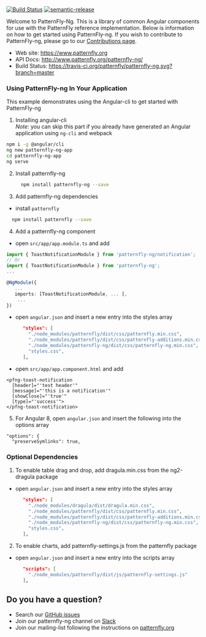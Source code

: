 [![Build Status](https://travis-ci.org/patternfly/patternfly-ng.svg?branch=master)](https://travis-ci.org/patternfly/patternfly-ng) [![semantic-release](https://img.shields.io/badge/%20%20%F0%9F%93%A6%F0%9F%9A%80-semantic--release-e10079.svg)](https://github.com/semantic-release/semantic-release)

Welcome to PatternFly-Ng.  This is a library of common Angular components for use with the PatternFly reference implementation. Below is information on how to get started using PatternFly-ng.  If you wish to contribute to PatternFly-ng, please go to our [Contributions page][contributing].

- Web site: https://www.patternfly.org
- API Docs: http://www.patternfly.org/patternfly-ng/
- Build Status: https://travis-ci.org/patternfly/patternfly-ng.svg?branch=master

### Using PatternFly-ng In Your Application

This example demonstrates using the Angular-cli to get started with PatternFly-ng

1. Installing angular-cli  
*Note*: you can skip this part if you already have generated an Angular application using `ng-cli` and webpack
  
 ```bash
 npm i -g @angular/cli
 ng new patternfly-ng-app
 cd patternfly-ng-app
 ng serve
 ```

2. Install patternfly-ng
   ```bash
     npm install patternfly-ng --save
   ```

3. Add patternfly-ng dependencies
 
 - install `patternfly`

 ```bash
   npm install patternfly --save
 ```
 
4. Add a patternfly-ng component
- open `src/app/app.module.ts` and add

```typescript
import { ToastNotificationModule } from 'patternfly-ng/notification';
// Or
import { ToastNotificationModule } from 'patternfly-ng';
...

@NgModule({
   ...
   imports: [ToastNotificationModule, ... ],
    ... 
})
```

- open `angular.json` and insert a new entry into the styles array 

```json
      "styles": [
        "./node_modules/patternfly/dist/css/patternfly.min.css",
        "./node_modules/patternfly/dist/css/patternfly-additions.min.css",
        "./node_modules/patternfly-ng/dist/css/patternfly-ng.min.css",
        "styles.css",
      ],
```

- open `src/app/app.component.html` and add
```
<pfng-toast-notification
  [header]="'test header'"
  [message]="'this is a notification'"
  [showClose]="'true'"
  [type]="'success'">
</pfng-toast-notification>
```

5. For Angular 8, open `angular.json` and insert the following into the options array

```
"options": {
  "preserveSymlinks": true,
```

### Optional Dependencies

1. To enable table drag and drop, add dragula.min.css from the ng2-dragula package

- open `angular.json` and insert a new entry into the styles array 

```json
      "styles": [
        "./node_modules/dragula/dist/dragula.min.css",
        "./node_modules/patternfly/dist/css/patternfly.min.css",
        "./node_modules/patternfly/dist/css/patternfly-additions.min.css",
        "./node_modules/patternfly-ng/dist/css/patternfly-ng.min.css",
        "styles.css",
      ],
```

2. To enable charts, add patternfly-settings.js from the patternfly package

- open `angular.json` and insert a new entry into the scripts array 

```json
      "scripts": [
        "./node_modules/patternfly/dist/js/patternfly-settings.js"
      ],
```

## <a name="question"></a> Do you have a question?
 - Search our [GitHub issues][github-issues]
 - Join our patternfly-ng channel on [Slack](http://slack.patternfly.org)
 - Join our mailing-list following the instructions on [patternfly.org](http://www.patternfly.org/community/)

[contributing]: https://github.com/patternfly/patternfly-ng/blob/master/CONTRIBUTING.md
[github-issues]: https://github.com/patternfly/patternfly-ng/issues
